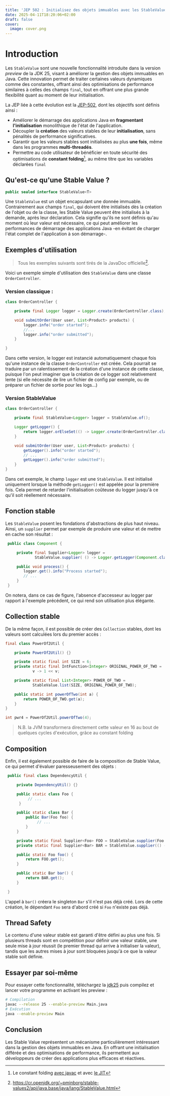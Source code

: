 ```yaml
---
title: 'JEP 502 : Initialisez des objets immuables avec les StableValue'
date: 2025-04-11T18:20:06+02:00
draft: false
cover:
  image: cover.png
---
```


# Introduction

Les `StableValue` sont une nouvelle fonctionnalité introduite dans la version _preview_ de la JDK 25, visant à améliorer la gestion des objets immuables en Java. Cette innovation permet de traiter certaines valeurs dynamiques comme des constantes, offrant ainsi des optimisations de performance similaires à celles des champs `final`, tout en offrant une plus grande flexibilité quant au moment de leur initialisation.

La JEP liée à cette évolution est la [JEP-502](https://openjdk.org/jeps/502), dont les objectifs sont définis ainsi :

- Améliorer le démarrage des applications Java en **fragmentant l'initialisation** monolithique de l'état de l'application.
- Découpler la **création** des valeurs stables de leur **initialisation**, sans pénalités de performance significatives.
- Garantir que les valeurs stables sont initialisées au plus **une fois**, même dans les programmes **multi-threadés**.
- Permettre au code utilisateur de bénéficier en toute sécurité des optimisations de **constant folding**[^1], au même titre que les variables déclarées `final`

## Qu'est-ce qu'une Stable Value ?

```java
public sealed interface StableValue<T>
```

Une `StableValue` est un objet encapsulant une donnée immuable. Contrairement aux champs `final`, qui doivent être initialisés dès la création de l'objet ou de la classe, les Stable Value peuvent être initialisés à la demande, après leur déclaration. Cela signifie qu'ils ne sont définis qu'au moment où leur valeur est nécessaire, ce qui peut améliorer les performances de démarrage des applications Java -en évitant de charger l'état complet de l'application à son démarrage-.

## Exemples d'utilisation

> Tous les exemples suivants sont tirés de la JavaDoc officielle[^2].


Voici un exemple simple d'utilisation des `StableValue` dans une classe `OrderController`.

### Version classique :

```java
class OrderController {

    private final Logger logger = Logger.create(OrderController.class);

    void submitOrder(User user, List<Product> products) {
        logger.info("order started");
        //...
        logger.info("order submitted");
    }

}
```
Dans cette version, le logger est instancié automatiquement chaque fois qu'une instance de la classe `OrderController` est créée. Cela pourrait se traduire par un ralentissement de la création d'une instance de cette classe, puisque l'on peut imaginer que la création de ce logger soit relativement lente (si elle nécessite de lire un fichier de config par exemple, ou de préparer un fichier de sortie pour les logs...)

### Version StableValue

```java
class OrderController {

    private final StableValue<Logger> logger = StableValue.of();

    Logger getLogger() {
        return logger.orElseSet(() -> Logger.create(OrderController.class));
    }

    void submitOrder(User user, List<Product> products) {
        getLogger().info("order started");
        // ...
        getLogger().info("order submitted");
    }
}
```

Dans cet exemple, le champ `logger` est une `StableValue`. Il est initialisé uniquement lorsque la méthode `getLogger()` est appelée pour la première fois. Cela permet de retarder l'initialisation coûteuse du logger jusqu'à ce qu'il soit réellement nécessaire.

## Fonction stable
Les `StableValue` posent les fondations d'abstractions de plus haut niveau. Ainsi, un `supplier` permet par exemple de produire une valeur et de mettre en cache son résultat : 

```java
 public class Component {

     private final Supplier<Logger> logger =
             StableValue.supplier( () -> Logger.getLogger(Component.class) );

     public void process() {
        logger.get().info("Process started");
        // ...
     }
 }
```
On notera, dans ce cas de figure, l'absence d'accesseur au logger par rapport à l'exemple précédent, ce qui rend son utilisation plus élégante. 

## Collection stable
De la même façon, il est possible de créer des `Collection` stables, dont les valeurs sont calculées lors du premier accès : 

```java
final class PowerOf2Util {

    private PowerOf2Util() {}

    private static final int SIZE = 6;
    private static final IntFunction<Integer> ORIGINAL_POWER_OF_TWO =
            v -> 1 << v;

    private static final List<Integer> POWER_OF_TWO =
            StableValue.list(SIZE, ORIGINAL_POWER_OF_TWO);

    public static int powerOfTwo(int a) {
        return POWER_OF_TWO.get(a);
    }
}

int pwr4 = PowerOf2Util.powerOfTwo(4);
```
> N.B. la JVM transformera directement cette valeur en 16 au bout de quelques cycles d'exécution, grâce au constant folding

## Composition
Enfin, il est également possible de faire de la composition de Stable Value, ce qui permet d'évaluer paresseusement des objets : 

```java
 public final class DependencyUtil {

     private DependencyUtil() {}

     public static class Foo {
          // ...
      }

     public static class Bar {
         public Bar(Foo foo) {
              // ...
         }
     }

     private static final Supplier<Foo> FOO = StableValue.supplier(Foo::new);
     private static final Supplier<Bar> BAR = StableValue.supplier(() -> new Bar(FOO.get()));

     public static Foo foo() {
         return FOO.get();
     }

     public static Bar bar() {
         return BAR.get();
     }

 }
```

L'appel à `bar()` créera le singleton `Bar` s'il n'est pas déjà créé. Lors de cette création, le dépendant `Foo` sera d'abord créé si `Foo` n'existe pas déjà.

## Thread Safety

Le contenu d'une valeur stable est garanti d'être défini au plus une fois. Si plusieurs threads sont en compétition pour définir une valeur stable, une seule mise à jour réussit (le premier thread qui arrive à initialiser la valeur), tandis que les autres mises à jour sont bloquées jusqu'à ce que la valeur stable soit définie.

## Essayer par soi-même
Pour essayer cette fonctionnalité, téléchargez la [jdk25](https://jdk.java.net/25/) puis compilez et lancer votre programme en activant les preview :

```bash
# Compilation
javac --release 25 --enable-preview Main.java
# Exécution
java --enable-preview Main
```

## Conclusion

Les Stable Value représentent un mécanisme particulièrement intéressant dans la gestion des objets immuables en Java. En offrant une initialisation différée et des optimisations de performance, ils permettent aux développeurs de créer des applications plus efficaces et réactives. 


[^1]: Le constant folding [avec javac](https://fekir.info/post/compile-time-optimizations-in-java/#_optimization-done-by-javac) et avec [le JIT](https://jojozhuang.github.io/programming/java-advanced-jit-compiler/)
[^2]: https://cr.openjdk.org/~pminborg/stable-values2/api/java.base/java/lang/StableValue.html